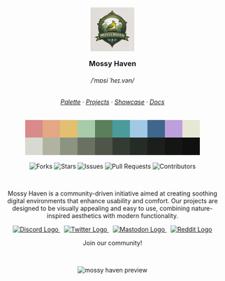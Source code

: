 <h3 align="center">
	<img src="../images/logo.png" width="100" alt="Logo"/><br/>
	<img src="../images/logo.png" height="30" width="0px"/>
	Mossy Haven
	<img src="../images/logo.png" height="30" width="0px"/>
</h3>

<h6 align="center">
  <a>/ˈmɒsi ˈheɪ.vən/</a>
</h6>

<h6 align="center">
  <a href="../Palette.md">Palette</a>
  ·
  <a href="../Projects.md">Projects</a>
  ·
  <a href="../Showcase.md">Showcase</a>
  ·
  <a href="../Doc.md">Docs</a>
</h6>

<p align="center">
  <img src="../images/palette.png" width="400" />
</p>

<p align="center">
  <img src="https://img.shields.io/github/forks/MossyHaven/MossyHaven?style=flat-square&color=A8CBAA&label=forks" alt="Forks"  >
  <img src="https://img.shields.io/github/stars/MossyHaven/MossyHaven?style=flat-square&color=D98A8A&label=stars" alt="Stars"  >
  <img src="https://img.shields.io/github/issues/MossyHaven/MossyHaven?style=flat-square&color=E5A885&label=issues" alt="Issues"  >
  <img src="https://img.shields.io/github/issues-pr/MossyHaven/MossyHaven?style=flat-square&color=4C9B9C&label=pull%20requests" alt="Pull Requests"  >
  <img src="https://img.shields.io/github/contributors/MossyHaven/MossyHaven?style=flat-square&color=5A7F5A&label=contributors" alt="Contributors"  >
</p>

&nbsp;

<p align="center">
  Mossy Haven is a community-driven initiative aimed at creating soothing digital environments that enhance usability and comfort. Our projects are designed to be visually appealing and easy to use, combining nature-inspired aesthetics with modern functionality.
</p>

<p align="center">
  <a href="">
    <img src="https://via.placeholder.com/64/3F678D/141614?text=D" width="64" height="64" alt="Discord Logo"/>
  </a>
  <img src="https://via.placeholder.com/5x1" height="1" width="5"/>
  <a href="">
    <img src="https://via.placeholder.com/64/D6DAD1/141614?text=x" width="64" height="64" alt="Twitter Logo"/>
  </a>
  <img src="https://via.placeholder.com/5x1" height="1" width="5"/>
  <a href="">
    <img src="https://via.placeholder.com/64/BDA0DB/141614?text=M" width="64" height="64" alt="Mastodon Logo"/>
  </a>
  <img src="https://via.placeholder.com/5x1" height="1" width="5"/>
  <a href="">
    <img src="https://via.placeholder.com/64/D98A8A/141614?text=R" width="64" height="64" alt="Reddit Logo"/>
  </a>
</p>

<p align="center">
Join our community!
</p>

&nbsp;

<p align="center">
  <img src="https://via.placeholder.com/800x400/CDD2C2/FFFFFF?text=Mossy+Haven+Preview" alt="mossy haven preview"/>
</p>
